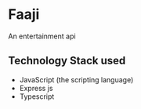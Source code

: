 # Faaji

An entertainment api

## Technology Stack used

- JavaScript (the scripting language)
- Express js
- Typescript
